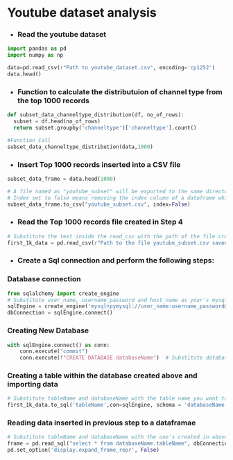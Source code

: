 # Youtube dataset analysis

- ### Read the youtube dataset
```python
import pandas as pd
import numpy as np

data=pd.read_csv(r"Path to youtube_dataset.csv", encoding='cp1252')
data.head()  
```
- ### Function to calculate the distributuion of channel type from the top 1000 records
```python
def subset_data_channeltype_distribution(df, no_of_rows):
  subset = df.head(no_of_rows)
  return subset.groupby('channeltype')['channeltype'].count()

#Function Call
subset_data_channeltype_distribution(data,1000)
```

- ### Insert Top 1000 records inserted into a CSV file
```python
subset_data_frame = data.head(1000)

# A file named as "youtube_subset" will be exported to the same directory. 
# Index set to false means removing the index column of a dataframe while exporting the file
subset_data_frame.to_csv("youtube_subset.csv", index=False) 
```

- ### Read the Top 1000 records file created in Step 4
```python
# Substitute the text inside the read_csv with the path of the file created in the above step
first_1k_data = pd.read_csv(r"Path to the file youtube_subset.csv saved in above step") 
```

- ### Create a Sql connection and perform the following steps:

### Database connection
```python
from sqlalchemy import create_engine
# Substitute user_name, username_password and host_name as your's mysql connection
sqlEngine = create_engine('mysql+pymysql://user_name:username_password@host_name') 
dbConnection = sqlEngine.connect()
```
### Creating New Database
```python
with sqlEngine.connect() as conn:
    conn.execute("commit")
    conn.execute(f"CREATE DATABASE databaseName")  # Substitute database name with the one you wish to use
```
### Creating a table within the database created above and importing data
```python
# Substitute tableName and databaseName with the table name you want to create and use the same database name as used in the create database command
first_1k_data.to_sql('tableName',con=sqlEngine, schema = 'databaseName',index=False,if_exists='append')
```
### Reading data inserted in previous step to a dataframae
```python
# Substitute tableName and databaseName with the one's created in above steps
frame = pd.read_sql("select * from databaseName.tableName", dbConnection); 
pd.set_option('display.expand_frame_repr', False)